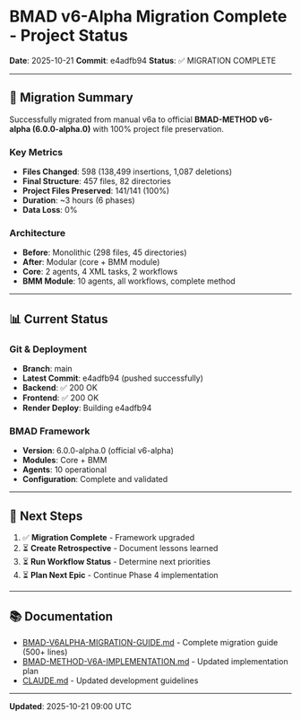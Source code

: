 # BMAD v6-Alpha Migration Complete - Project Status

**Date**: 2025-10-21
**Commit**: e4adfb94
**Status**: ✅ MIGRATION COMPLETE

---

## 🎉 Migration Summary

Successfully migrated from manual v6a to official **BMAD-METHOD v6-alpha (6.0.0-alpha.0)** with 100% project file preservation.

### Key Metrics
- **Files Changed**: 598 (138,499 insertions, 1,087 deletions)
- **Final Structure**: 457 files, 82 directories
- **Project Files Preserved**: 141/141 (100%)
- **Duration**: ~3 hours (6 phases)
- **Data Loss**: 0%

### Architecture
- **Before**: Monolithic (298 files, 45 directories)
- **After**: Modular (core + BMM module)
- **Core**: 2 agents, 4 XML tasks, 2 workflows
- **BMM Module**: 10 agents, all workflows, complete method

---

## 📊 Current Status

### Git & Deployment
- **Branch**: main
- **Latest Commit**: e4adfb94 (pushed successfully)
- **Backend**: ✅ 200 OK
- **Frontend**: ✅ 200 OK
- **Render Deploy**: Building e4adfb94

### BMAD Framework
- **Version**: 6.0.0-alpha.0 (official v6-alpha)
- **Modules**: Core + BMM
- **Agents**: 10 operational
- **Configuration**: Complete and validated

---

## 📝 Next Steps

1. ✅ **Migration Complete** - Framework upgraded
2. ⏳ **Create Retrospective** - Document lessons learned
3. ⏳ **Run Workflow Status** - Determine next priorities
4. ⏳ **Plan Next Epic** - Continue Phase 4 implementation

---

## 📚 Documentation

- [BMAD-V6ALPHA-MIGRATION-GUIDE.md](../BMAD-V6ALPHA-MIGRATION-GUIDE.md) - Complete migration guide (500+ lines)
- [BMAD-METHOD-V6A-IMPLEMENTATION.md](../../BMAD-METHOD-V6A-IMPLEMENTATION.md) - Updated implementation plan
- [CLAUDE.md](../../CLAUDE.md) - Updated development guidelines

---

**Updated**: 2025-10-21 09:00 UTC
